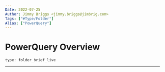 ```yaml
---
Date: 2022-07-25
Author: Jimmy Briggs <jimmy.briggs@jimbrig.com>
Tags: ["#Type/Folder"]
Alias: ["PowerQuery"]
---
```


# PowerQuery Overview

 
```ccard
type: folder_brief_live
```
 

***
